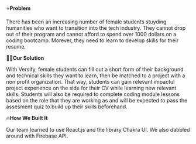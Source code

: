  ⭐️**Problem**

There has been an increasing number of female students stuyding humanities who want to transition into the tech industry.
They cannot drop out of their program and cannot afford to spend over 1000 dollars on a coding bootcamp. Morever, they need to learn to develop skills for their resume.

👋🏻**Our Solution**

With Versify, female students can fill out a short form of their background and technical skills they want to learn, then be matched to a project with a non profit organization. That way, students can gain relevant impactul project experience on the side for their CV while learning new relevant skills. Students will also be required to complete coding module lessons based on the role that they are working as and will be expected to pass the assesment quiz to build up their skills beforehand.

 🔥**How We Built It**

Our team learned to use React.js and the library Chakra UI. We also dabbled around with Firebase API.


